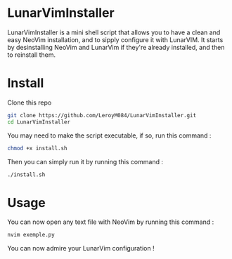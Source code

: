 # LunarVimInstaller 
LunarVimInstaller is a mini shell script that allows you to have a clean and easy NeoVim installation, and to sipply configure it with LunarVIM. 
It starts by desinstalling NeoVim and LunarVim if they're already installed, and then to reinstall them.

# Install 
Clone this repo 

  ```bash
  git clone https://github.com/LeroyM084/LunarVimInstaller.git
  cd LunarVimInstaller
  ```

You may need to make the script executable, if so, run this command : 

  ```bash
  chmod +x install.sh
  ```

Then you can simply run it by running this command : 

  ```bash
  ./install.sh
  ```

# Usage 
You can now open any text file with NeoVim by running this command : 

  ```bash
  nvim exemple.py
  ```

You can now admire your LunarVim configuration !

